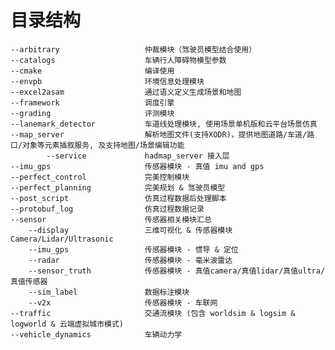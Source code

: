 # 目录结构
    --arbitrary                   仲裁模块（驾驶员模型结合使用）
    --catalogs                    车辆行人障碍物模型参数
    --cmake                       编译使用
    --envpb                       环境信息处理模块
    --excel2asam                  通过语义定义生成场景和地图
    --framework                   调度引擎
    --grading                     评测模块
    --lanemark_detector           车道线处理模块, 使用场景单机版和云平台场景仿真
    --map_server                  解析地图文件(支持XODR)，提供地图道路/车道/路口/对象等元素插叙服务, 及支持地图/场景编辑功能
            --service             hadmap_server 接入层
    --imu_gps                     传感器模块 - 真值 imu and gps
    --perfect_control             完美控制模块
    --perfect_planning            完美规划 & 驾驶员模型
    --post_script                 仿真过程数据后处理脚本
    --protobuf_log                仿真过程数据记录
    --sensor                      传感器相关模块汇总
        --display                 三维可视化 & 传感器模块 Camera/Lidar/Ultrasonic
        --imu_gps                 传感器模块 - 惯导 & 定位
        --radar                   传感器模块 - 毫米波雷达
        --sensor_truth            传感器模块 - 真值camera/真值lidar/真值ultra/真值传感器
        --sim_label               数据标注模块
        --v2x                     传感器模块 - 车联网
    --traffic                     交通流模块 (包含 worldsim & logsim & logworld & 云端虚拟城市模式)
    --vehicle_dynamics            车辆动力学
